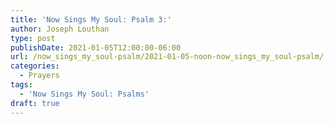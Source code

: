 ```yaml
---
title: 'Now Sings My Soul: Psalm 3:'
author: Joseph Louthan
type: post
publishDate: 2021-01-05T12:00:00-06:00
url: /now_sings_my_soul-psalm/2021-01-05-noon-now_sings_my_soul-psalm/
categories:
  - Prayers
tags:
  - 'Now Sings My Soul: Psalms'
draft: true
---
```

<pre>
<div style="font-variant: small-caps;">

</div>

</pre>
